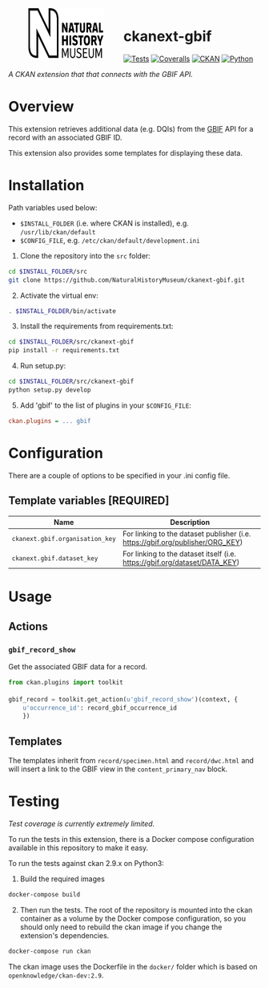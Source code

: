 <img src=".github/nhm-logo.svg" align="left" width="150px" height="100px" hspace="40"/>

# ckanext-gbif

[![Tests](https://github.com/NaturalHistoryMuseum/ckanext-gbif/actions/workflows/main.yml/badge.svg)](https://github.com/NaturalHistoryMuseum/ckanext-gbif/actions/workflows/main.yml)
[![Coveralls](https://img.shields.io/coveralls/github/NaturalHistoryMuseum/ckanext-gbif/master.svg?style=flat-square)](https://coveralls.io/github/NaturalHistoryMuseum/ckanext-gbif)
[![CKAN](https://img.shields.io/badge/ckan-2.9.1-orange.svg?style=flat-square)](https://github.com/ckan/ckan)
[![Python](https://img.shields.io/badge/python-3.6%20%7C%203.7%20%7C%203.8-blue.svg?style=flat-square)](https://www.python.org/)

_A CKAN extension that that connects with the GBIF API._


# Overview

This extension retrieves additional data (e.g. DQIs) from the [GBIF](https://gbif.org) API for a record with an associated GBIF ID.

This extension also provides some templates for displaying these data.


# Installation

Path variables used below:
- `$INSTALL_FOLDER` (i.e. where CKAN is installed), e.g. `/usr/lib/ckan/default`
- `$CONFIG_FILE`, e.g. `/etc/ckan/default/development.ini`

1. Clone the repository into the `src` folder:

  ```bash
  cd $INSTALL_FOLDER/src
  git clone https://github.com/NaturalHistoryMuseum/ckanext-gbif.git
  ```

2. Activate the virtual env:

  ```bash
  . $INSTALL_FOLDER/bin/activate
  ```

3. Install the requirements from requirements.txt:

  ```bash
  cd $INSTALL_FOLDER/src/ckanext-gbif
  pip install -r requirements.txt
  ```

4. Run setup.py:

  ```bash
  cd $INSTALL_FOLDER/src/ckanext-gbif
  python setup.py develop
  ```

5. Add 'gbif' to the list of plugins in your `$CONFIG_FILE`:

  ```ini
  ckan.plugins = ... gbif
  ```

# Configuration

There are a couple of options to be specified in your .ini config file.

## Template variables **[REQUIRED]**

Name|Description
----|-----------
`ckanext.gbif.organisation_key`|For linking to the dataset publisher (i.e. https://gbif.org/publisher/ORG_KEY)
`ckanext.gbif.dataset_key`|For linking to the dataset itself (i.e. https://gbif.org/dataset/DATA_KEY)


# Usage

## Actions

### `gbif_record_show`
Get the associated GBIF data for a record.

```python
from ckan.plugins import toolkit

gbif_record = toolkit.get_action(u'gbif_record_show')(context, {
    u'occurrence_id': record_gbif_occurrence_id
    })
```

## Templates

The templates inherit from `record/specimen.html` and `record/dwc.html` and will insert a link to the GBIF view in the `content_primary_nav` block.


# Testing
_Test coverage is currently extremely limited._

To run the tests in this extension, there is a Docker compose configuration available in this
repository to make it easy.

To run the tests against ckan 2.9.x on Python3:

1. Build the required images
```bash
docker-compose build
```

2. Then run the tests.
   The root of the repository is mounted into the ckan container as a volume by the Docker compose
   configuration, so you should only need to rebuild the ckan image if you change the extension's
   dependencies.
```bash
docker-compose run ckan
```

The ckan image uses the Dockerfile in the `docker/` folder which is based on `openknowledge/ckan-dev:2.9`.
